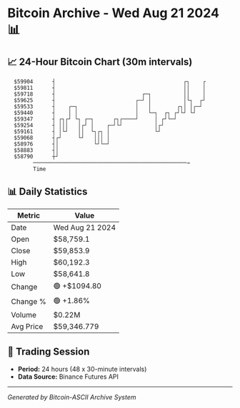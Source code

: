# Bitcoin Archive - Wed Aug 21 2024 📊

## 📈 24-Hour Bitcoin Chart (30m intervals)

```
  $59904      ┤                                        ┌┐    ┌ 
  $59811      ┤                                        ││    │ 
  $59718      ┤                           ┌─┐          ││    │ 
  $59625      ┤                         ┌─┘ │          │└┐  ┌┘ 
  $59533      ┤    ┌─┐                  │   │        ┌┐│ │┌─┘  
  $59440      ┤    │ │                  │   └─┐  ┌┐ ┌┘└┘ └┘    
  $59347      ┤ ┌┐┌┘ └┐ ┌─┐      ┌┐┌────┘     │ ┌┘└─┘          
  $59254      ┤ │││   │┌┘ │    ┌─┘└┘          │┌┘              
  $59161      ┤ │└┘   ││  └┐┌┐ │              └┘               
  $59068      ┤┌┘     └┘   │││ │                               
  $58976      ┤│           └┘└─┘                               
  $58883      ┤│                                               
  $58790      ┼┘                                               
        ────────────────────────────────────────────────→
        Time
```

## 📊 Daily Statistics

| Metric | Value |
|--------|-------|
| Date | Wed Aug 21 2024 |
| Open | $58,759.1 |
| Close | $59,853.9 |
| High | $60,192.3 |
| Low | $58,641.8 |
| Change | 🟢 +$1094.80 |
| Change % | 🟢 +1.86% |
| Volume | $0.22M |
| Avg Price | $59,346.779 |

## 📅 Trading Session

- **Period:** 24 hours (48 x 30-minute intervals)
- **Data Source:** Binance Futures API

---
*Generated by Bitcoin-ASCII Archive System*
